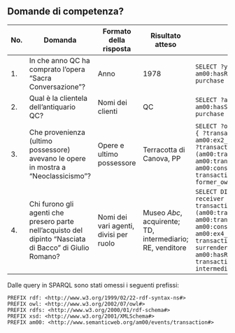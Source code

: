 ## Domande di competenza?

| No. | Domanda                                                                                                 | Formato della risposta                 | Risultato atteso                                        | SPARQL                                                                                                                                                                                                                                                                                                                           |
|-----|---------------------------------------------------------------------------------------------------------|----------------------------------------|---------------------------------------------------------|----------------------------------------------------------------------------------------------------------------------------------------------------------------------------------------------------------------------------------------------------------------------------------------------------------------------------------|
| 1.  | In che anno QC ha comprato l’opera “Sacra Conversazione”?                                               | Anno                                   | 1978                                                    | ``` SELECT ?year  WHERE { ?purchase am00:hasReceiver am00:ex1_QC. ?purchase am00:hasDate ?year. } ```                                                                                                                                                                                                                            |
| 2.  | Qual è la clientela dell’antiquario QC?                                                                 | Nomi dei clienti                       | QC                                                      | ``` SELECT ?agent  WHERE { ?purchase am00:hasSurrender am00:ex1_ST. ?purchase am00:hasReceiver ?agent. } ```                                                                                                                                                                                                                     |
| 3.  | Che provenienza (ultimo possessore) avevano le opere in mostra a “Neoclassicismo”?                      | Opere e ultimo possessore              | Terracotta di Canova, PP                                | ``` SELECT ?object ?former_owner  WHERE { ?transaction am00:hasPurpose am00:ex2_exhibition_neoclassicismo. ?transaction (am00:transfersCustodyOf \| am00:transfersPropertyOf) / am00:consistsOf ?object. ?transaction am00:hasSurrender ?former_owner }  ```                                                                     |
| 4.  | Chi furono gli agenti che presero parte nell’acquisto del dipinto “Nasciata di Bacco” di Giulio Romano? | Nomi dei vari agenti, divisi per ruolo | Museo <i>Abc</i>, acquirente; <br> TD, intermediario; <br> RE, venditore | ``` SELECT DISTINCT ?surrender ?receiver ?intermediary  WHERE { ?transaction (am00:transfersCustodyOf \| am00:transfersPropertyOf) / am00:consistsOf am00:ex4_nascita_bacco_gromano. ?transaction am00:hasSurrender ?surrender. ?transaction am00:hasReceiver ?receiver. ?transaction am00:hasIntermediary ?intermediary. }  ``` |                                                                                            |


Dalle query in SPARQL sono stati omessi i seguenti prefissi:
```
PREFIX rdf: <http://www.w3.org/1999/02/22-rdf-syntax-ns#>
PREFIX owl: <http://www.w3.org/2002/07/owl#>
PREFIX rdfs: <http://www.w3.org/2000/01/rdf-schema#>
PREFIX xsd: <http://www.w3.org/2001/XMLSchema#>
PREFIX am00: <http://www.semanticweb.org/am00/events/transaction#>
```

